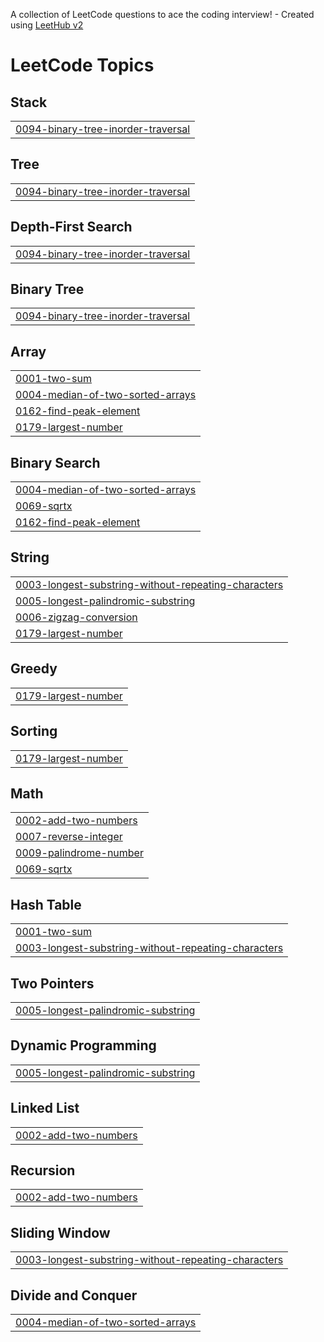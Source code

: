 A collection of LeetCode questions to ace the coding interview! - Created using [LeetHub v2](https://github.com/arunbhardwaj/LeetHub-2.0)
<!---LeetCode Topics Start-->
# LeetCode Topics
## Stack
|  |
| ------- |
| [0094-binary-tree-inorder-traversal](https://github.com/nikithagit1/Leetcode/tree/master/0094-binary-tree-inorder-traversal) |
## Tree
|  |
| ------- |
| [0094-binary-tree-inorder-traversal](https://github.com/nikithagit1/Leetcode/tree/master/0094-binary-tree-inorder-traversal) |
## Depth-First Search
|  |
| ------- |
| [0094-binary-tree-inorder-traversal](https://github.com/nikithagit1/Leetcode/tree/master/0094-binary-tree-inorder-traversal) |
## Binary Tree
|  |
| ------- |
| [0094-binary-tree-inorder-traversal](https://github.com/nikithagit1/Leetcode/tree/master/0094-binary-tree-inorder-traversal) |
## Array
|  |
| ------- |
| [0001-two-sum](https://github.com/nikithagit1/Leetcode/tree/master/0001-two-sum) |
| [0004-median-of-two-sorted-arrays](https://github.com/nikithagit1/Leetcode/tree/master/0004-median-of-two-sorted-arrays) |
| [0162-find-peak-element](https://github.com/nikithagit1/Leetcode/tree/master/0162-find-peak-element) |
| [0179-largest-number](https://github.com/nikithagit1/Leetcode/tree/master/0179-largest-number) |
## Binary Search
|  |
| ------- |
| [0004-median-of-two-sorted-arrays](https://github.com/nikithagit1/Leetcode/tree/master/0004-median-of-two-sorted-arrays) |
| [0069-sqrtx](https://github.com/nikithagit1/Leetcode/tree/master/0069-sqrtx) |
| [0162-find-peak-element](https://github.com/nikithagit1/Leetcode/tree/master/0162-find-peak-element) |
## String
|  |
| ------- |
| [0003-longest-substring-without-repeating-characters](https://github.com/nikithagit1/Leetcode/tree/master/0003-longest-substring-without-repeating-characters) |
| [0005-longest-palindromic-substring](https://github.com/nikithagit1/Leetcode/tree/master/0005-longest-palindromic-substring) |
| [0006-zigzag-conversion](https://github.com/nikithagit1/Leetcode/tree/master/0006-zigzag-conversion) |
| [0179-largest-number](https://github.com/nikithagit1/Leetcode/tree/master/0179-largest-number) |
## Greedy
|  |
| ------- |
| [0179-largest-number](https://github.com/nikithagit1/Leetcode/tree/master/0179-largest-number) |
## Sorting
|  |
| ------- |
| [0179-largest-number](https://github.com/nikithagit1/Leetcode/tree/master/0179-largest-number) |
## Math
|  |
| ------- |
| [0002-add-two-numbers](https://github.com/nikithagit1/Leetcode/tree/master/0002-add-two-numbers) |
| [0007-reverse-integer](https://github.com/nikithagit1/Leetcode/tree/master/0007-reverse-integer) |
| [0009-palindrome-number](https://github.com/nikithagit1/Leetcode/tree/master/0009-palindrome-number) |
| [0069-sqrtx](https://github.com/nikithagit1/Leetcode/tree/master/0069-sqrtx) |
## Hash Table
|  |
| ------- |
| [0001-two-sum](https://github.com/nikithagit1/Leetcode/tree/master/0001-two-sum) |
| [0003-longest-substring-without-repeating-characters](https://github.com/nikithagit1/Leetcode/tree/master/0003-longest-substring-without-repeating-characters) |
## Two Pointers
|  |
| ------- |
| [0005-longest-palindromic-substring](https://github.com/nikithagit1/Leetcode/tree/master/0005-longest-palindromic-substring) |
## Dynamic Programming
|  |
| ------- |
| [0005-longest-palindromic-substring](https://github.com/nikithagit1/Leetcode/tree/master/0005-longest-palindromic-substring) |
## Linked List
|  |
| ------- |
| [0002-add-two-numbers](https://github.com/nikithagit1/Leetcode/tree/master/0002-add-two-numbers) |
## Recursion
|  |
| ------- |
| [0002-add-two-numbers](https://github.com/nikithagit1/Leetcode/tree/master/0002-add-two-numbers) |
## Sliding Window
|  |
| ------- |
| [0003-longest-substring-without-repeating-characters](https://github.com/nikithagit1/Leetcode/tree/master/0003-longest-substring-without-repeating-characters) |
## Divide and Conquer
|  |
| ------- |
| [0004-median-of-two-sorted-arrays](https://github.com/nikithagit1/Leetcode/tree/master/0004-median-of-two-sorted-arrays) |
<!---LeetCode Topics End-->